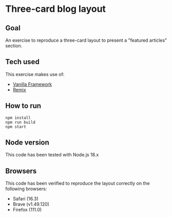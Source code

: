 # Three-card blog layout

## Goal

An exercise to reproduce a three-card layout to present a "featured articles" section.

## Tech used

This exercise makes use of: 

- [Vanilla Framework](https://vanillaframework.io/)
- [Remix](https://remix.run/)

## How to run 

```
npm install
npm run build
npm start
```

## Node version

This code has been tested with Node.js 18.x

## Browsers

This code has been verified to reproduce the layout correctly on the following browsers:

- Safari (16.3)
- Brave (v1.49.120)
- Firefox (111.0)
